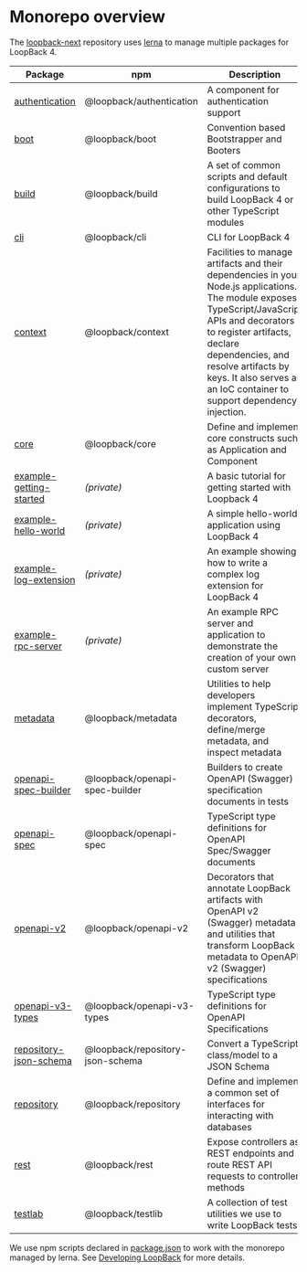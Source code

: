 # Monorepo overview

The [loopback-next](https://github.com/strongloop/loopback-next) repository uses [lerna](https://lernajs.io/) to manage multiple packages for LoopBack 4.

<!-- PLEASE KEEP THE TABLE ROWS SORTED ALPHABETICALLY BY PACKAGE NAME-->

| Package                                                   | npm                           | Description               |
|-----------------------------------------------------------|-------------------------------|---------------------------|
|[authentication](packages/authentication)                  |@loopback/authentication        | A component for authentication support |
|[boot](packages/boot)                                      |@loopback/boot                  | Convention based Bootstrapper and Booters |
|[build](packages/build)                                    |@loopback/build                 | A set of common scripts and default configurations to build LoopBack 4 or other TypeScript modules |
|[cli](packages/cli)                                        |@loopback/cli                   | CLI for LoopBack 4            |
|[context](packages/context)                                |@loopback/context               | Facilities to manage artifacts and their dependencies in your Node.js applications. The module exposes TypeScript/JavaScript APIs and decorators to register artifacts, declare dependencies, and resolve artifacts by keys. It also serves as an IoC container to support dependency injection. |
|[core](packages/core)                                      |@loopback/core                  | Define and implement core constructs such as Application and Component |
|[example-getting-started](packages/example-getting-started)| _(private)_                    | A basic tutorial for getting started with Loopback 4 |
|[example-hello-world](packages/example-hello-world)        | _(private)_                    | A simple hello-world application using LoopBack 4 |
|[example-log-extension](packages/example-log-extension)    | _(private)_                    | An example showing how to write a complex log extension for LoopBack 4 |
|[example-rpc-server](packages/example-rpc-server)          | _(private)_                    | An example RPC server and application to demonstrate the creation of your own custom server |
|[metadata](packages/metadata)                              |@loopback/metadata              | Utilities to help developers implement TypeScript decorators, define/merge metadata, and inspect metadata |
|[openapi-spec-builder](packages/openapi-spec-builder)      |@loopback/openapi-spec-builder  | Builders to create OpenAPI (Swagger) specification documents in tests |
|[openapi-spec](packages/openapi-spec)                      |@loopback/openapi-spec          | TypeScript type definitions for OpenAPI Spec/Swagger documents |
|[openapi-v2](packages/openapi-v2)                          |@loopback/openapi-v2            | Decorators that annotate LoopBack artifacts with OpenAPI v2 (Swagger) metadata and utilities that transform LoopBack metadata to OpenAPI v2 (Swagger) specifications|
|[openapi-v3-types](packages/openapi-v3-types)              |@loopback/openapi-v3-types      | TypeScript type definitions for OpenAPI Specifications |
|[repository-json-schema](packages/repository-json-schema)  |@loopback/repository-json-schema| Convert a TypeScript class/model to a JSON Schema |
|[repository](packages/repository)                          |@loopback/repository            | Define and implement a common set of interfaces for interacting with databases|
|[rest](packages/rest)                                      |@loopback/rest                  | Expose controllers as  REST endpoints and route REST API requests to controller methods |
|[testlab](packages/testlab)                                |@loopback/testlib               | A collection of test utilities we use to write LoopBack tests |

We use npm scripts declared in [package.json](package.json) to work with the monorepo managed by lerna. See [Developing LoopBack](./docs/DEVELOPING.md) for more details.

